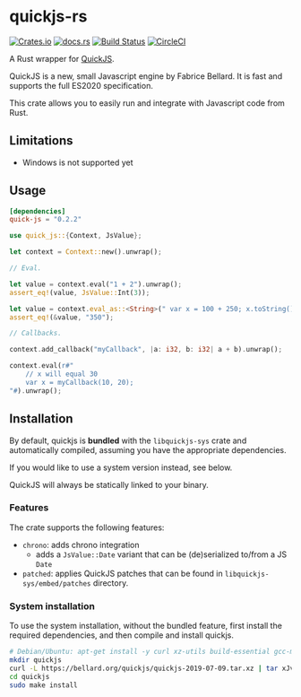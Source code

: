 # quickjs-rs

[![Crates.io](https://img.shields.io/crates/v/quick-js.svg?maxAge=3600)](https://crates.io/crates/quick-js)
[![docs.rs](https://docs.rs/quick-js/badge.svg)](https://docs.rs/quick-js)
[![Build Status](https://dev.azure.com/the-duke/quickjs-rs/_apis/build/status/theduke.quickjs-rs?branchName=master)](https://dev.azure.com/the-duke/quickjs-rs/_build/latest?definitionId=2&branchName=master)
[![CircleCI](https://circleci.com/gh/theduke/quickjs-rs.svg?style=svg)](https://circleci.com/gh/theduke/quickjs-rs)

A Rust wrapper for [QuickJS](https://bellard.org/quickjs/). 

QuickJS is a new, small Javascript engine by Fabrice Bellard. 
It is fast and supports the full ES2020 specification.

This crate allows you to easily run and integrate with Javascript code from Rust.

## Limitations

* Windows is not supported yet

## Usage

```toml
[dependencies]
quick-js = "0.2.2"
```

```rust
use quick_js::{Context, JsValue};

let context = Context::new().unwrap();

// Eval.

let value = context.eval("1 + 2").unwrap();
assert_eq!(value, JsValue::Int(3));

let value = context.eval_as::<String>(" var x = 100 + 250; x.toString() ").unwrap();
assert_eq!(&value, "350");

// Callbacks.

context.add_callback("myCallback", |a: i32, b: i32| a + b).unwrap();

context.eval(r#"
    // x will equal 30
    var x = myCallback(10, 20);
"#).unwrap();
```

## Installation

By default, quickjs is **bundled** with the `libquickjs-sys` crate and
automatically compiled, assuming you have the appropriate dependencies.

If you would like to use a system version instead, see below. 

QuickJS will always be statically linked to your binary.

### Features

The crate supports the following features:

* `chrono`: adds chrono integration
    - adds a `JsValue::Date` variant that can be (de)serialized to/from a JS `Date`
* `patched`: applies QuickJS patches that can be found in `libquickjs-sys/embed/patches` directory.

### System installation

To use the system installation, without the bundled feature, first install the required 
dependencies, and then compile and install quickjs.

```bash
# Debian/Ubuntu: apt-get install -y curl xz-utils build-essential gcc-multilib libclang-dev clang
mkdir quickjs 
curl -L https://bellard.org/quickjs/quickjs-2019-07-09.tar.xz | tar xJv -C quickjs --strip-components 1
cd quickjs
sudo make install
```

